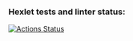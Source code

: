 ### Hexlet tests and linter status:
[![Actions Status](https://github.com/kitdim/java-project-78/workflows/hexlet-check/badge.svg)](https://github.com/kitdim/java-project-78/actions)